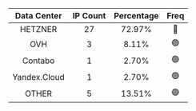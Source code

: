 | Data Center | IP Count | Percentage | Freq |
|:------------:|:--------:|:-----------:|:-----:|
| HETZNER | 27 | 72.97% | 🔴 |
| OVH | 3 | 8.11% | 🟢 |
| Contabo | 1 | 2.70% | 🟢 |
| Yandex.Cloud | 1 | 2.70% | 🟢 |
| OTHER | 5 | 13.51% | 🟢 |